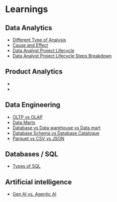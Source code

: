 # Learnings

## Data Analytics

- [Different Type of Analysis](https://github.com/HanifaElahi/Learnings/tree/main/Data%20Analytics/Types%20of%20Analysis)
- [Cause and Effect](https://github.com/HanifaElahi/Learnings/tree/main/Data%20Analytics/Cause%20%26%20Effect)
- [Data Analyst Project Lifecycle](https://github.com/HanifaElahi/Learnings/tree/main/Data%20Analytics/Data%20Analytics%20Project%20Lifecycle)
- [Data Analyst Project Lifecycle Steps Breakdown](https://github.com/HanifaElahi/Learnings/tree/main/Data%20Analytics/Data%20Analytics%20Steps)

## Product Analytics

- []()
- 
## Data Engineering

- [OLTP vs OLAP](https://github.com/HanifaElahi/Learnings/tree/main/Data%20Engineering/OLTP%20vs%20OLAP)
- [Data Marts](https://github.com/HanifaElahi/Learnings/tree/main/Data%20Engineering/Data%20Marts)
- [Database vs Data warehouse vs Data mart](https://github.com/HanifaElahi/Learnings/tree/main/Data%20Engineering/Database%2C%20Data%20Warehourse%20and%20Data%20mart)
- [Database Schema vs Database Catalogue](https://github.com/HanifaElahi/Learnings/tree/main/Data%20Engineering/Database%20Schema%20vs%20Database%20Catalogue)
- [Parquet vs CSV vs JSON](https://github.com/HanifaElahi/Learnings/tree/main/Data%20Engineering/Parquet%20vs%20CSV%20vs%20JSON)

## Databases / SQL

- [Types of SQL](https://github.com/HanifaElahi/Learnings/tree/main/SQL/Types%20of%20SQL)

## Artificial intelligence

- [Gen AI vs. Agentic AI](https://github.com/HanifaElahi/Learnings/tree/main/Artificial%20Intelligence/Gen%20AI%20vs%20Agentic%20AI)
